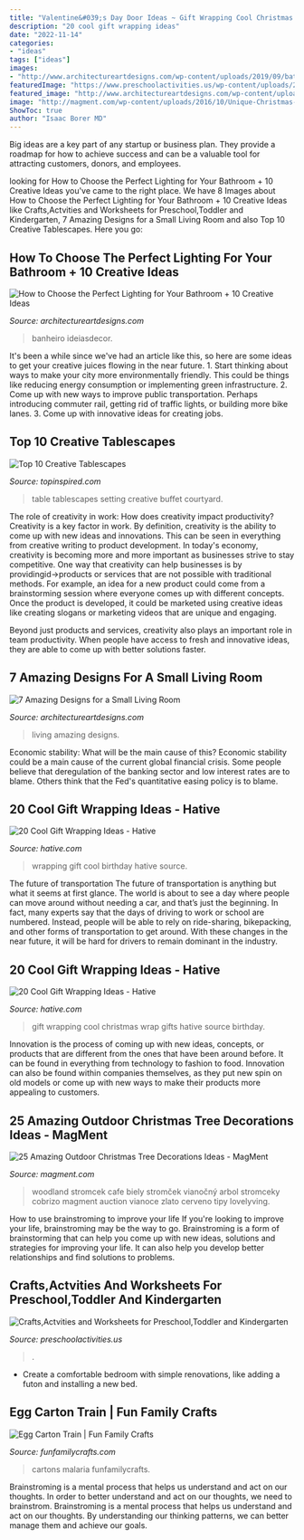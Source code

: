 ```yaml
---
title: "Valentine&#039;s Day Door Ideas ~ Gift Wrapping Cool Christmas Wrap Gifts Hative Source Birthday"
description: "20 cool gift wrapping ideas"
date: "2022-11-14"
categories:
- "ideas"
tags: ["ideas"]
images:
- "http://www.architectureartdesigns.com/wp-content/uploads/2019/09/bathroom-lighting-9.jpg"
featuredImage: "https://www.preschoolactivities.us/wp-content/uploads/2015/10/Halloween-classroom-door-decoration.jpg"
featured_image: "http://www.architectureartdesigns.com/wp-content/uploads/2019/07/small-room-4.jpg"
image: "http://magment.com/wp-content/uploads/2016/10/Unique-Christmas-Tree-Ideas.jpeg"
ShowToc: true
author: "Isaac Borer MD"
---
```



Big ideas are a key part of any startup or business plan. They provide a roadmap for how to achieve success and can be a valuable tool for attracting customers, donors, and employees.

	

		
looking for How to Choose the Perfect Lighting for Your Bathroom + 10 Creative Ideas you've came to the right place. We have 8 Images about How to Choose the Perfect Lighting for Your Bathroom + 10 Creative Ideas like Crafts,Actvities and Worksheets for Preschool,Toddler and Kindergarten, 7 Amazing Designs for a Small Living Room and also Top 10 Creative Tablescapes. Here you go:
		
    
## How To Choose The Perfect Lighting For Your Bathroom + 10 Creative Ideas

<img loading=lazy src="http://www.architectureartdesigns.com/wp-content/uploads/2019/09/bathroom-lighting-9.jpg" onerror="this.onerror=null;this.src='https://tse3.mm.bing.net/th?id=OIP.yxwn4jlB4TGnKsMOv7qdZgHaM0&amp;pid=15.1';" alt="How to Choose the Perfect Lighting for Your Bathroom + 10 Creative Ideas">

_Source: architectureartdesigns.com_

>banheiro ideiasdecor. 

	

It's been a while since we've had an article like this, so here are some ideas to get your creative juices flowing in the near future. 1. Start thinking about ways to make your city more environmentally friendly. This could be things like reducing energy consumption or implementing green infrastructure. 2. Come up with new ways to improve public transportation. Perhaps introducing commuter rail, getting rid of traffic lights, or building more bike lanes. 3. Come up with innovative ideas for creating jobs.

    
## Top 10 Creative Tablescapes

<img loading=lazy src="https://www.topinspired.com/wp-content/uploads/2013/07/44.jpg" onerror="this.onerror=null;this.src='https://tse3.mm.bing.net/th?id=OIP.6cfqA5RSVJKdAX5CLzmjAgHaLH&amp;pid=15.1';" alt="Top 10 Creative Tablescapes">

_Source: topinspired.com_

>table tablescapes setting creative buffet courtyard. 

	

The role of creativity in work: How does creativity impact productivity?
Creativity is a key factor in work. By definition, creativity is the ability to come up with new ideas and innovations. This can be seen in everything from creative writing to product development. In today's economy, creativity is becoming more and more important as businesses strive to stay competitive.
One way that creativity can help businesses is by providingid→products or services that are not possible with traditional methods. For example, an idea for a new product could come from a brainstorming session where everyone comes up with different concepts. Once the product is developed, it could be marketed using creative ideas like creating slogans or marketing videos that are unique and engaging.

Beyond just products and services, creativity also plays an important role in team productivity. When people have access to fresh and innovative ideas, they are able to come up with better solutions faster.

    
## 7 Amazing Designs For A Small Living Room

<img loading=lazy src="http://www.architectureartdesigns.com/wp-content/uploads/2019/07/small-room-4.jpg" onerror="this.onerror=null;this.src='https://tse1.mm.bing.net/th?id=OIP.1vQsLz0MKUxWIYTtVmkcbAHaMQ&amp;pid=15.1';" alt="7 Amazing Designs for a Small Living Room">

_Source: architectureartdesigns.com_

>living amazing designs. 

	

Economic stability: What will be the main cause of this?
Economic stability could be a main cause of the current global financial crisis. Some people believe that deregulation of the banking sector and low interest rates are to blame. Others think that the Fed's quantitative easing policy is to blame.

    
## 20 Cool Gift Wrapping Ideas - Hative

<img loading=lazy src="http://hative.com/wp-content/uploads/2014/10/gift-wrapping-ideas/3-cool-gift-wrapping-ideas.jpg" onerror="this.onerror=null;this.src='https://tse2.mm.bing.net/th?id=OIP.IumchR58nq-vAcfGyDOSDAHaJ4&amp;pid=15.1';" alt="20 Cool Gift Wrapping Ideas - Hative">

_Source: hative.com_

>wrapping gift cool birthday hative source. 

	

The future of transportation
The future of transportation is anything but what it seems at first glance. The world is about to see a day where people can move around without needing a car, and that’s just the beginning. In fact, many experts say that the days of driving to work or school are numbered. Instead, people will be able to rely on ride-sharing, bikepacking, and other forms of transportation to get around. With these changes in the near future, it will be hard for drivers to remain dominant in the industry.

    
## 20 Cool Gift Wrapping Ideas - Hative

<img loading=lazy src="https://hative.com/wp-content/uploads/2014/10/gift-wrapping-ideas/6-cool-gift-wrapping-ideas.jpg" onerror="this.onerror=null;this.src='https://tse1.mm.bing.net/th?id=OIP.ivXrF4FtlkXiWM2FG96I5gHaI0&amp;pid=15.1';" alt="20 Cool Gift Wrapping Ideas - Hative">

_Source: hative.com_

>gift wrapping cool christmas wrap gifts hative source birthday. 

	

Innovation is the process of coming up with new ideas, concepts, or products that are different from the ones that have been around before. It can be found in everything from technology to fashion to food. Innovation can also be found within companies themselves, as they put new spin on old models or come up with new ways to make their products more appealing to customers.

    
## 25 Amazing Outdoor Christmas Tree Decorations Ideas - MagMent

<img loading=lazy src="http://magment.com/wp-content/uploads/2016/10/Unique-Christmas-Tree-Ideas.jpeg" onerror="this.onerror=null;this.src='https://tse1.mm.bing.net/th?id=OIP.d1LZhMdKj-EQlj8PXt261wHaN6&amp;pid=15.1';" alt="25 Amazing Outdoor Christmas Tree Decorations Ideas - MagMent">

_Source: magment.com_

>woodland stromcek cafe biely stromček vianočný arbol stromceky cobrizo magment auction vianoce zlato cerveno tipy lovelyving. 

	

How to use brainstroming to improve your life
If you're looking to improve your life, brainstroming may be the way to go. Brainstroming is a form of brainstorming that can help you come up with new ideas, solutions and strategies for improving your life. It can also help you develop better relationships and find solutions to problems.

    
## Crafts,Actvities And Worksheets For Preschool,Toddler And Kindergarten

<img loading=lazy src="https://www.preschoolactivities.us/wp-content/uploads/2015/10/Halloween-classroom-door-decoration.jpg" onerror="this.onerror=null;this.src='https://tse4.mm.bing.net/th?id=OIP.UI7HOZrce3hO2L2r2kZ7wwHaJ3&amp;pid=15.1';" alt="Crafts,Actvities and Worksheets for Preschool,Toddler and Kindergarten">

_Source: preschoolactivities.us_

>. 

	

- Create a comfortable bedroom with simple renovations, like adding a futon and installing a new bed. 

    
## Egg Carton Train | Fun Family Crafts

<img loading=lazy src="https://funfamilycrafts.com/wp-content/uploads/2013/08/egg_carton_train.jpg" onerror="this.onerror=null;this.src='https://tse1.mm.bing.net/th?id=OIP.fXCWtSJdH7H1MQsqR3DYzgHaJ4&amp;pid=15.1';" alt="Egg Carton Train | Fun Family Crafts">

_Source: funfamilycrafts.com_

>cartons malaria funfamilycrafts. 

	

Brainstroming is a mental process that helps us understand and act on our thoughts.
In order to better understand and act on our thoughts, we need to brainstrom. Brainstroming is a mental process that helps us understand and act on our thoughts. By understanding our thinking patterns, we can better manage them and achieve our goals.

